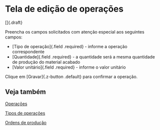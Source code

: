 # Tela de edição de operações

[]{.draft}

Preencha os campos solicitados com atenção especial aos seguintes campos:

* [Tipo de operação]{.field .required} - informe a operação correspondente
* [Quantidade]{.field .required} - a quantidade será a mesma quantidade de produção do material acabado
* [Valor unitário]{.field .required} - informe o valor unitário

Clique em [Gravar]{.z-button .default} para confirmar a operação.

## Veja também

[Operações](operation)

[Tipos de operações](operationType)

[Ordens de produção](productionOrder)